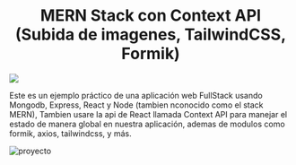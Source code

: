 <h1 align="center">MERN Stack con Context API (Subida de imagenes, TailwindCSS, Formik)</h1>

<img src="https://img.shields.io/badge/STATUS-FINALIZADO-green" display="inline" >

Este es un ejemplo práctico de una aplicación web FullStack usando Mongodb, Express, React y Node (tambien nconocido como el stack MERN), Tambien usare la api de React llamada Context API para manejar el estado de manera global en nuestra aplicación, ademas de modulos como formik, axios, tailwindcss, y más.

![proyecto](https://github.com/user-attachments/assets/5cf99028-fd96-4502-9ee7-2b04464edf6c)


